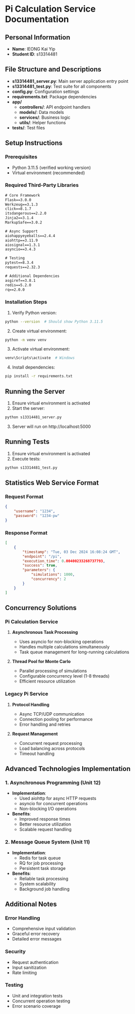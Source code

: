 # Pi Calculation Service Documentation

## Personal Information
- **Name**: IEONG Kai Yip
- **Student ID**: s13314481

## File Structure and Descriptions
- **s13314481_server.py**: Main server application entry point
- **s13314481_test.py**: Test suite for all components
- **config.py**: Configuration settings
- **requirements.txt**: Package dependencies
- **app/**
  - **controllers/**: API endpoint handlers
  - **models/**: Data models
  - **services/**: Business logic
  - **utils/**: Helper functions
- **tests/**: Test files

## Setup Instructions

### Prerequisites
- Python 3.11.5 (verified working version)
- Virtual environment (recommended)

### Required Third-Party Libraries
```txt
# Core Framework
Flask==3.0.0
Werkzeug==3.1.3
click==8.1.7
itsdangerous==2.2.0
Jinja2==3.1.4
MarkupSafe==3.0.2

# Async Support
aiohappyeyeballs==2.4.4
aiohttp==3.11.9
aiosignal==1.3.1
asyncio==3.4.3

# Testing
pytest==8.3.4
requests==2.32.3

# Additional Dependencies
asgiref==3.8.1
redis==5.2.0
rq==2.0.0
```

### Installation Steps
1. Verify Python version:
```bash
python --version  # Should show Python 3.11.5
```

2. Create virtual environment:
```bash
python -m venv venv
```

3. Activate virtual environment:
```bash
venv\Scripts\activate  # Windows
```

4. Install dependencies:
```bash
pip install -r requirements.txt
```

## Running the Server
1. Ensure virtual environment is activated
2. Start the server:
```bash
python s13314481_server.py
```
3. Server will run on http://localhost:5000

## Running Tests
1. Ensure virtual environment is activated
2. Execute tests:
```bash
python s13314481_test.py
```

## Statistics Web Service Format

### Request Format
```json
{
    "username": "1234",
    "password": "1234-pw"
}
```

### Response Format
```json
[
    {
        "timestamp": "Tue, 03 Dec 2024 16:08:24 GMT",
        "endpoint": "/pi",
        "execution_time": 0.00400233268737793,
        "success": true,
        "parameters": {
            "simulations": 1000,
            "concurrency": 2
        }
    }
]
```

## Concurrency Solutions

### Pi Calculation Service
1. **Asynchronous Task Processing**
   - Uses asyncio for non-blocking operations
   - Handles multiple calculations simultaneously
   - Task queue management for long-running calculations

2. **Thread Pool for Monte Carlo**
   - Parallel processing of simulations
   - Configurable concurrency level (1-8 threads)
   - Efficient resource utilization

### Legacy Pi Service
1. **Protocol Handling**
   - Async TCP/UDP communication
   - Connection pooling for performance
   - Error handling and retries

2. **Request Management**
   - Concurrent request processing
   - Load balancing across protocols
   - Timeout handling

## Advanced Technologies Implementation

### 1. Asynchronous Programming (Unit 12)
- **Implementation**: 
  - Used aiohttp for async HTTP requests
  - asyncio for concurrent operations
  - Non-blocking I/O operations
- **Benefits**:
  - Improved response times
  - Better resource utilization
  - Scalable request handling

### 2. Message Queue System (Unit 11)
- **Implementation**:
  - Redis for task queue
  - RQ for job processing
  - Persistent task storage
- **Benefits**:
  - Reliable task processing
  - System scalability
  - Background job handling

## Additional Notes

### Error Handling
- Comprehensive input validation
- Graceful error recovery
- Detailed error messages

### Security
- Request authentication
- Input sanitization
- Rate limiting

### Testing
- Unit and integration tests
- Concurrent operation testing
- Error scenario coverage

